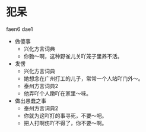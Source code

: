 # 犯呆
faen6 dae1
+ 做傻事
  * 兴化方言词典
  - 你覅～啊，这种野雀儿关吖笼子里养不活。
+ 发愣
  * 兴化方言词典
  - 她想念在广州打工的儿子，常常一个人站吖门外～。
  * 泰州方言词典2
  - 他弄吖个人蹾吖在家里～唻。
+ 做出愚蠢之事
  * 泰州方言词典2
  - 你就为这吖打的事寻死，不要～吧。
  - 把人打啊伤吖不得了，你不要～啊。
